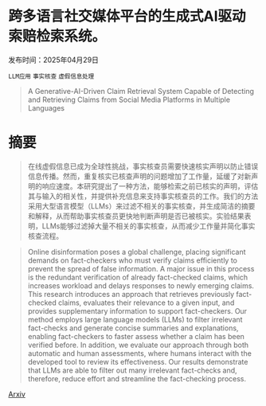 # 跨多语言社交媒体平台的生成式AI驱动索赔检索系统。

发布时间：2025年04月29日

`LLM应用` `事实核查` `虚假信息处理`

> A Generative-AI-Driven Claim Retrieval System Capable of Detecting and Retrieving Claims from Social Media Platforms in Multiple Languages

# 摘要

> 在线虚假信息已成为全球性挑战，事实核查员需要快速核实声明以防止错误信息传播。然而，重复核实已核查声明的问题增加了工作量，延缓了对新声明的响应速度。本研究提出了一种方法，能够检索之前已核实的声明，评估其与输入的相关性，并提供补充信息来支持事实核查员的工作。我们的方法采用大型语言模型（LLMs）来过滤不相关的事实核查，并生成简洁的摘要和解释，从而帮助事实核查员更快地判断声明是否已被核实。实验结果表明，LLMs能够过滤掉大量不相关的事实核查，从而减少工作量并简化事实核查流程。

> Online disinformation poses a global challenge, placing significant demands on fact-checkers who must verify claims efficiently to prevent the spread of false information. A major issue in this process is the redundant verification of already fact-checked claims, which increases workload and delays responses to newly emerging claims. This research introduces an approach that retrieves previously fact-checked claims, evaluates their relevance to a given input, and provides supplementary information to support fact-checkers. Our method employs large language models (LLMs) to filter irrelevant fact-checks and generate concise summaries and explanations, enabling fact-checkers to faster assess whether a claim has been verified before. In addition, we evaluate our approach through both automatic and human assessments, where humans interact with the developed tool to review its effectiveness. Our results demonstrate that LLMs are able to filter out many irrelevant fact-checks and, therefore, reduce effort and streamline the fact-checking process.

[Arxiv](https://arxiv.org/abs/2504.20668)